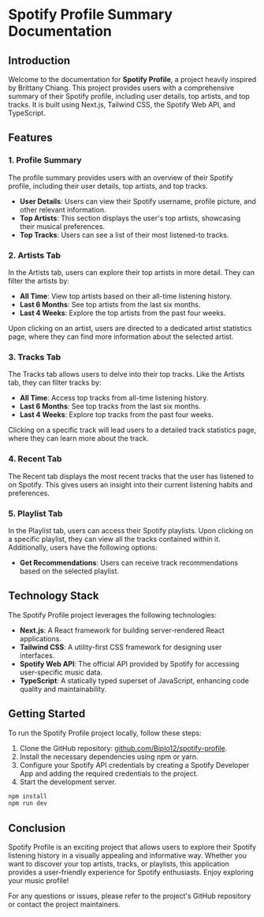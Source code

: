 # Spotify Profile Summary Documentation

## Introduction

Welcome to the documentation for **Spotify Profile**, a project heavily inspired by Brittany Chiang. This project provides users with a comprehensive summary of their Spotify profile, including user details, top artists, and top tracks. It is built using Next.js, Tailwind CSS, the Spotify Web API, and TypeScript.

## Features

### 1. Profile Summary

The profile summary provides users with an overview of their Spotify profile, including their user details, top artists, and top tracks.

- **User Details**: Users can view their Spotify username, profile picture, and other relevant information.
- **Top Artists**: This section displays the user's top artists, showcasing their musical preferences.
- **Top Tracks**: Users can see a list of their most listened-to tracks.

### 2. Artists Tab

In the Artists tab, users can explore their top artists in more detail. They can filter the artists by:

- **All Time**: View top artists based on their all-time listening history.
- **Last 6 Months**: See top artists from the last six months.
- **Last 4 Weeks**: Explore the top artists from the past four weeks.

Upon clicking on an artist, users are directed to a dedicated artist statistics page, where they can find more information about the selected artist.

### 3. Tracks Tab

The Tracks tab allows users to delve into their top tracks. Like the Artists tab, they can filter tracks by:

- **All Time**: Access top tracks from all-time listening history.
- **Last 6 Months**: See top tracks from the last six months.
- **Last 4 Weeks**: Explore top tracks from the past four weeks.

Clicking on a specific track will lead users to a detailed track statistics page, where they can learn more about the track.

### 4. Recent Tab

The Recent tab displays the most recent tracks that the user has listened to on Spotify. This gives users an insight into their current listening habits and preferences.

### 5. Playlist Tab

In the Playlist tab, users can access their Spotify playlists. Upon clicking on a specific playlist, they can view all the tracks contained within it. Additionally, users have the following options:

- **Get Recommendations**: Users can receive track recommendations based on the selected playlist.

## Technology Stack

The Spotify Profile project leverages the following technologies:

- **Next.js**: A React framework for building server-rendered React applications.
- **Tailwind CSS**: A utility-first CSS framework for designing user interfaces.
- **Spotify Web API**: The official API provided by Spotify for accessing user-specific music data.
- **TypeScript**: A statically typed superset of JavaScript, enhancing code quality and maintainability.

## Getting Started

To run the Spotify Profile project locally, follow these steps:

1. Clone the GitHub repository: [github.com/Biplo12/spotify-profile](https://github.com/Biplo12/spotify-profile.git).
2. Install the necessary dependencies using npm or yarn.
3. Configure your Spotify API credentials by creating a Spotify Developer App and adding the required credentials to the project.
4. Start the development server.

```bash
npm install
npm run dev
```

## Conclusion

Spotify Profile is an exciting project that allows users to explore their Spotify listening history in a visually appealing and informative way. Whether you want to discover your top artists, tracks, or playlists, this application provides a user-friendly experience for Spotify enthusiasts. Enjoy exploring your music profile!

For any questions or issues, please refer to the project's GitHub repository or contact the project maintainers.
